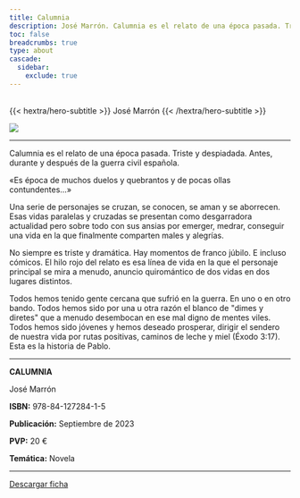 ```yaml
---
title: Calumnia
description: José Marrón. Calumnia es el relato de una época pasada. Triste y despiadada. Antes, durante y después de la guerra civil española. «Es época de muchos duelos y quebrantos y de pocas ollas contundentes...»
toc: false
breadcrumbs: true
type: about
cascade:
  sidebar:
    exclude: true
---
```

<br class="hx:sm:block hx:hidden" />
{{< hextra/hero-subtitle >}}
José Marrón
{{< /hextra/hero-subtitle >}}

![](/img/banners/calumnia_banner.png)

---
Calumnia es el relato de una época pasada. Triste y despiadada. Antes, durante y después de la guerra civil española.

«Es época de muchos duelos y quebrantos y de pocas ollas contundentes...»

Una serie de personajes se cruzan, se conocen, se aman y se aborrecen. Esas vidas paralelas y cruzadas se presentan como desgarradora actualidad pero sobre todo con sus ansias por emerger, medrar, conseguir una vida en la que finalmente comparten males y alegrías.

No siempre es triste y dramática. Hay momentos de franco júbilo. E incluso cómicos. El hilo rojo del relato es esa línea de vida en la que el personaje principal se mira a menudo, anuncio quiromántico de dos vidas en dos lugares distintos.

Todos hemos tenido gente cercana que sufrió en la guerra. En uno o en otro bando. Todos hemos sido por una u otra razón el blanco de "dimes y diretes" que a menudo desembocan en ese mal digno de mentes viles. Todos hemos sido jóvenes y hemos deseado prosperar, dirigir el sendero de nuestra vida por rutas positivas, caminos de leche y miel (Éxodo 3:17). Esta es la historia de Pablo.

---

**CALUMNIA**

José Marrón

**ISBN:** 978-84-127284-1-5

**Publicación:** Septiembre de 2023

**PVP:** 20 €

**Temática:** Novela

---

[Descargar ficha](/pdf/fichas/calumnia_f.pdf)

